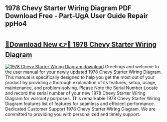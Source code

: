 ## 1978 Chevy Starter Wiring Diagram PDF Download Free - Part-UgA User Guide Repair ppHo4

# <h2><a href="http://dfkl71.blite.top/?on=1978+Chevy+Starter+Wiring+Diagram">🔗Download New 👉🔴 1978 Chevy Starter Wiring Diagram</a></h2>

[![1978 Chevy Starter Wiring Diagram download](https://i.imgur.com/lujVjoI.png)](http://dfkl71.blite.top/?on=1978+Chevy+Starter+Wiring+Diagram)
Greetings and welcome to the user manual for your newly updated 1978 Chevy Starter Wiring Diagram. This manual is specifically designed to help you get the most out of your product by providing a thorough explanation of its features, setup, usage, maintenance, and problem-solving. Please Note the Serial Number Locate and record the serial number of your new 1978 Chevy Starter Wiring Diagram for warranty purposes. This remarkable 1978 Chevy Starter Wiring Diagram features list of features for seamless and efficient performance. Dedicated Customer Support 1978 Chevy Starter Wiring Diagram. We are committed to providing you with personalized and timely support.

